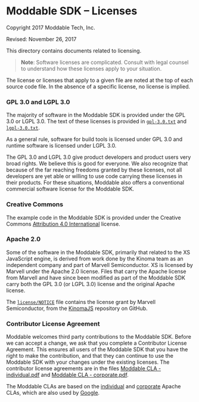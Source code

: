 # Moddable SDK – Licenses
Copyright 2017 Moddable Tech, Inc.

Revised: November 26, 2017

This directory contains documents related to licensing.

> **Note**: Software licenses are complicated. Consult with legal counsel to understand how these licenses apply to your situation.

The license or licenses that apply to a given file are noted at the top of each source code file. In the absence of a specific license, no license is implied.

### GPL 3.0 and LGPL 3.0
The majority of software in the Moddable SDK is provided under the GPL 3.0 or LGPL 3.0. The text of these licenses is provided in [`gpl-3.0.txt`](gpl-3.0.txt) and [`lgpl-3.0.txt`](lgpl-3.0.txt).

As a general rule, software for build tools is licensed under GPL 3.0 and runtime software is licensed under LGPL 3.0.

The GPL 3.0 and LGPL 3.0 give product developers and product users very broad rights. We believe this is good for everyone. We also recognize that because of the far reaching freedoms granted by these licenses, not all developers are yet able or willing to use code carrying these licenses in their products. For these situations, Moddable also offers a conventional commercial software license for the Moddable SDK.

### Creative Commons
The example code in the Moddable SDK is provided under the Creative Commons [Attribution 4.0 International](https://creativecommons.org/licenses/by/4.0/) license.

### Apache 2.0
Some of the software in the Moddable SDK, primarily that related to the XS JavaScript engine, is derived from work done by the Kinoma team as an independent company and part of Marvell Semiconductor. XS is licensed by Marvell under the Apache 2.0 license. Files that carry the Apache license from Marvell and have since been modified as part of the Moddable SDK carry both the GPL 3.0 (or LGPL 3.0) license and the original Apache license.

The [`license/NOTICE`](NOTICE) file contains the license grant by Marvell Semiconductor, from the [KinomaJS](https://github.com/Kinoma/kinomajs/) repository on GitHub.

### Contributor License Agreement
Moddable welcomes third party contributions to the Moddable SDK. Before we can accept a change, we ask that you complete a Contributor License Agreement. This ensures all users of the Moddable SDK that you have the right to make the contribution, and that they can continue to use the Moddable SDK with your changes under the existing licenses. The contributor license agreements are in the files [Moddable CLA - individual.pdf](Moddable%20CLA%20-%20individual.pdf) and [Moddable CLA - corporate.pdf](Moddable%20CLA%20-%20corporate.pdf).

The Moddable CLAs are based on the [individual](https://www.apache.org/licenses/icla.pdf) and [corporate](https://www.apache.org/licenses/cla-corporate.pdf) Apache CLAs, which are also used by [Google](https://cla.developers.google.com/about).

